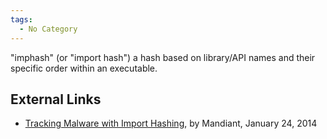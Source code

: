 ```yaml
---
tags:
  - No Category
---
```

"imphash" (or "import hash") a hash based on library/API names and their
specific order within an executable.

## External Links

- [Tracking Malware with Import
  Hashing](https://www.mandiant.com/resources/blog/tracking-malware-import-hashing),
  by Mandiant, January 24, 2014